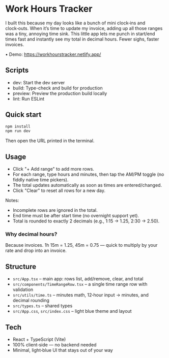 # Work Hours Tracker

I built this because my day looks like a bunch of mini clock‑ins and clock‑outs. When it’s time to update my invoice, adding up all those ranges was a tiny, annoying time sink. This little app lets me punch in start/end times fast and instantly see my total in decimal hours. Fewer sighs, faster invoices.

• Demo: https://workhourstracker.netlify.app/

## Scripts

- dev: Start the dev server
- build: Type-check and build for production
- preview: Preview the production build locally
- lint: Run ESLint

## Quick start

```bash
npm install
npm run dev
```

Then open the URL printed in the terminal.

## Usage

- Click "+ Add range" to add more rows.
- For each range, type hours and minutes, then tap the AM/PM toggle (no fiddly native time pickers).
- The total updates automatically as soon as times are entered/changed.
- Click "Clear" to reset all rows for a new day.

Notes:
- Incomplete rows are ignored in the total.
- End time must be after start time (no overnight support yet).
- Total is rounded to exactly 2 decimals (e.g., 1:15 → 1.25, 2:30 → 2.50).

### Why decimal hours?
Because invoices. 1h 15m = 1.25, 45m = 0.75 — quick to multiply by your rate and drop into an invoice.

## Structure

- `src/App.tsx` – main app: rows list, add/remove, clear, and total
- `src/components/TimeRangeRow.tsx` – a single time range row with validation
- `src/utils/time.ts` – minutes math, 12‑hour input → minutes, and decimal rounding
- `src/types.ts` – shared types
- `src/App.css`, `src/index.css` – light blue theme and layout

## Tech

- React + TypeScript (Vite)
- 100% client‑side — no backend needed
- Minimal, light‑blue UI that stays out of your way
